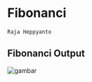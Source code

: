 # Fibonanci
```
Raja Heppyanto

```
## Fibonanci Output

![gambar](https://github.com/luffy-arc/Fibonanci/blob/main/Screenshot%20(3).png)
